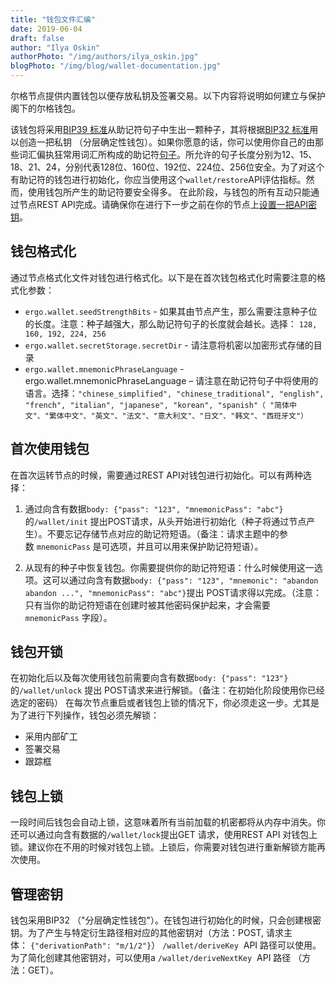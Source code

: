 ```yaml
---
title: "钱包文件汇编"
date: 2019-06-04
draft: false
author: "Ilya Oskin"
authorPhoto: "/img/authors/ilya_oskin.jpg"
blogPhoto: "/img/blog/wallet-documentation.jpg"
---
```


尔格节点提供内置钱包以便存放私钥及签署交易。以下内容将说明如何建立与保护阁下的尔格钱包。

该钱包将采用[BIP39 标准](https://github.com/bitcoin/bips/blob/master/bip-0039.mediawiki)从助记符句子中生出一颗种子，其将根据[BIP32 标准](https://github.com/bitcoin/bips/blob/master/bip-0032.mediawiki)用以创造一把私钥 （分层确定性钱包）。如果你愿意的话，你可以使用你自己的由那些词汇偏执狂常用词汇所构成的助记符[句子](https://github.com/ergoplatform/ergo-wallet/tree/master/src/main/resources/wordlist)。所允许的句子长度分别为12、15、18、21、24，分别代表128位、160位、192位、224位、256位安全。为了对这个有助记符的钱包进行初始化，你应当使用这个`wallet/restore`API评估指标。然而，使用钱包所产生的助记符要安全得多。
在此阶段，与钱包的所有互动只能通过节点REST API完成。请确保你在进行下一步之前在你的节点上[设置一把API密钥](https://github.com/ergoplatform/ergo/wiki/Ergo-REST-API#setting-an-api-key)。

## 钱包格式化

通过节点格式化文件对钱包进行格式化。以下是在首次钱包格式化时需要注意的格式化参数：

* `ergo.wallet.seedStrengthBits` - 如果其由节点产生，那么需要注意种子位的长度。注意：种子越强大，那么助记符句子的长度就会越长。选择： `128, 160, 192, 224, 256`
* `ergo.wallet.secretStorage.secretDir` - 请注意将机密以加密形式存储的目录
* `ergo.wallet.mnemonicPhraseLanguage` - ergo.wallet.mnemonicPhraseLanguage – 请注意在助记符句子中将使用的语言。选择：`"chinese_simplified", "chinese_traditional", "english", "french", "italian", "japanese", "korean", "spanish"（ "简体中文"、"繁体中文"、"英文"、"法文"、"意大利文"、"日文"、"韩文"、"西班牙文"）`

## 首次使用钱包

在首次运转节点的时候，需要通过REST API对钱包进行初始化。可以有两种选择：

1. 通过向含有数据`body: {"pass": "123", "mnemonicPass": "abc"}`的`/wallet/init` 提出POST请求，从头开始进行初始化（种子将通过节点产生）。不要忘记存储节点对应的助记符短语。（备注：请求主题中的参数 `mnemonicPass` 是可选项，并且可以用来保护助记符短语）。

2. 从现有的种子中恢复钱包。你需要提供你的助记符短语：什么时候使用这一选项。这可以通过向含有数据`body: {"pass": "123", "mnemonic": "abandon abandon ...", "mnemonicPass": "abc"}`提出 POST请求得以完成。（注意：只有当你的助记符短语在创建时被其他密码保护起来，才会需要`mnemonicPass` 字段）。

## 钱包开锁

在初始化后以及每次使用钱包前需要向含有数据`body: {"pass": "123"}`的`/wallet/unlock` 提出 POST请求来进行解锁。（备注：在初始化阶段使用你已经选定的密码） 
在每次节点重启或者钱包上锁的情况下，你必须走这一步。尤其是为了进行下列操作，钱包必须先解锁：

* 采用内部矿工
* 签署交易
* 跟踪框

## 钱包上锁

一段时间后钱包会自动上锁，这意味着所有当前加载的机密都将从内存中消失。你还可以通过向含有数据的`/wallet/lock`提出GET 请求，使用REST API 对钱包上锁。建议你在不用的时候对钱包上锁。上锁后，你需要对钱包进行重新解锁方能再次使用。

## 管理密钥

钱包采用BIP32 （"分层确定性钱包"）。在钱包进行初始化的时候，只会创建根密钥。为了产生与特定衍生路径相对应的其他密钥对（方法：POST, 请求主体： `{"derivationPath": "m/1/2"}`） `/wallet/deriveKey`  API 路径可以使用。为了简化创建其他密钥对，可以使用a `/wallet/deriveNextKey`  API 路径 （方法：GET）。
